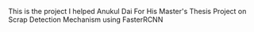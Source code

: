 This is the project I helped Anukul Dai For His Master's Thesis Project on Scrap Detection Mechanism using FasterRCNN
